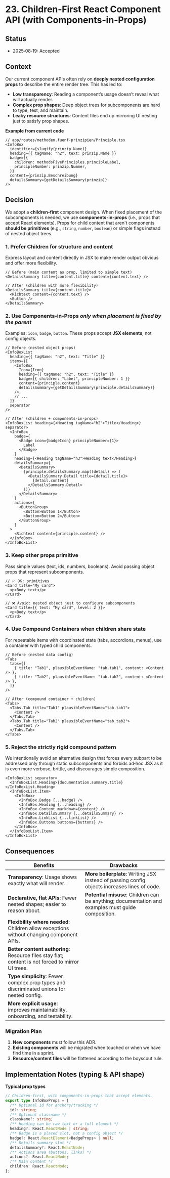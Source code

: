 # 23. Children‑First React Component API (with Components-in-Props)

## Status

- 2025‑08‑19: Accepted

## Context

Our current component APIs often rely on **deeply nested configuration props** to describe the entire render tree. This has led to:

- **Low transparency**: Reading a component’s usage doesn’t reveal what will actually render.
- **Complex prop shapes**: Deep object trees for subcomponents are hard to type, test, and maintain.
- **Leaky resource structures**: Content files end up mirroring UI nesting just to satisfy prop shapes.

**Example from current code**

```tsx
// app/routes/methoden.fuenf-prinzipien/Principle.tsx
<InfoBox
  identifier={slugify(prinzip.Name)}
  heading={{ tagName: "h2", text: prinzip.Name }}
  badge={{
    children: methodsFivePrinciples.principleLabel,
    principleNumber: prinzip.Nummer,
  }}
  content={prinzip.Beschreibung}
  detailsSummary={getDetailsSummary(prinzip)}
/>
```

## Decision

We adopt a **children‑first** component design. When fixed placement of the subcomponents is needed, we use **components-in-props** (i.e., props that accept React elements). Props for child content that aren't components **should be primitives** (e.g., `string`, `number`, `boolean`) or simple flags instead of nested object trees.

### 1. Prefer Children for structure and content

Express layout and content directly in JSX to make render output obvious and offer more flexibility.

```tsx
// Before (main content as prop, limited to simple text)
<DetailsSummary title={content.title} content={content.text} />

// After (children with more flexibility)
<DetailsSummary title={content.title}>
  <Richtext content={content.text} />
  <Button />
</DetailsSummary>
```

### 2. Use Components‑in‑Props _only when placement is fixed by the parent_

Examples: `icon`, `badge`, `button`. These props accept **JSX elements**, not config objects.

```tsx
// Before (nested object props)
<InfoBoxList
  heading={{ tagName: "h2", text: "Title" }}
  items={[
    <InfoBox
      Icon={Icon}
      heading={{ tagName: "h2", text: "Title" }}
      badge={{ children: "Label", principleNumber: 1 }}
      content={principle.content}
      detailsSummary={getDetailsSummary(principle.detailsSummary)}
    />,
    // ...
  ]}
  separator
/>

// After (children + components-in-props)
<InfoBoxList heading={<Heading tagName="h2">Title</Heading>} separator>
  <InfoBox
    badge={
      <Badge icon={badgeIcon} principleNumber={1}>
        Label
      </Badge>
    }
    heading={<Heading tagName="h3">Heading text</Heading>}
    detailsSummary={
      <DetailsSummary>
        {principle.detailsSummary.map((detail) => (
          <DetailsSummary.Detail title={detail.title}>
            {detail.content}
          </DetailsSummary.Detail>
        ))}
      </DetailsSummary>
    }
    actions={
      <ButtonGroup>
        <Button>Button 1</Button>
        <Button>Button 2</Button>
      </ButtonGroup>
    }
  >
    <Richtext content={principle.content} />
  </InfoBox>
</InfoBoxList>
```

### 3. Keep other props primitive

Pass simple values (text, ids, numbers, booleans). Avoid passing object props that represent subcomponents.

```tsx
// ✅ OK: primitives
<Card title="My card">
  <p>Body text</p>
</Card>

// ❌ Avoid: nested object just to configure subcomponents
<Card title={{ text: "My card", level: 2 }}>
  <p>Body text</p>
</Card>
```

### 4. Use Compound Containers when children share state

For repeatable items with coordinated state (tabs, accordions, menus), use a container with typed child components.

```tsx
// Before (nested data config)
<Tabs
  tabs={[
    { title: "Tab1", plausibleEventName: "tab.tab1", content: <Content /> },
    { title: "Tab2", plausibleEventName: "tab.tab2", content: <Content /> },
  ]}
/>

// After (compound container + children)
<Tabs>
  <Tabs.Tab title="Tab1" plausibleEventName="tab.tab1">
    <Content />
  </Tabs.Tab>
  <Tabs.Tab title="Tab2" plausibleEventName="tab.tab2">
    <Content />
  </Tabs.Tab>
</Tabs>
```

### 5. Reject the strictly rigid compound pattern

We intentionally avoid an alternative design that forces every subpart to be addressed only through static subcomponents and forbids ad‑hoc JSX as it is even more verbose, brittle, and discourages simple composition.

```tsx
<InfoBoxList separator>
  <InfoBoxList.Heading>{documentation.summary.title}</InfoBoxList.Heading>
  <InfoBoxList.Item>
    <InfoBox>
      <InfoBox.Badge {...badge} />
      <InfoBox.Heading {...heading} />
      <InfoBox.Content markdown={content} />
      <InfoBox.DetailsSummary {...detailsSummary} />
      <InfoBox.LinkList {...linkList} />
      <InfoBox.Buttons buttons={buttons} />
    </InfoBox>
  </InfoBoxList.Item>
</InfoBoxList>
```

## Consequences

| Benefits                                                                                          | Drawbacks                                                                                          |
| ------------------------------------------------------------------------------------------------- | -------------------------------------------------------------------------------------------------- |
| **Transparency**: Usage shows exactly what will render.                                           | **More boilerplate**: Writing JSX instead of passing config objects increases lines of code.       |
| **Declarative, flat APIs**: Fewer nested shapes; easier to reason about.                          | **Potential misuse**: Children can be anything; documentation and examples must guide composition. |
| **Flexibility where needed**: Children allow exceptions without changing component APIs.          |                                                                                                    |
| **Better content authoring**: Resource files stay flat; content is not forced to mirror UI trees. |                                                                                                    |
| **Type simplicity**: Fewer complex prop types and discriminated unions for nested config.         |                                                                                                    |
| **More explicit usage**: improves maintainability, onboarding, and testability.                   |                                                                                                    |

### Migration Plan

1. **New components** must follow this ADR.
2. **Existing components** will be migrated when touched or when we have find time in a sprint.
3. **Resource/content files** will be flattened according to the boyscout rule.

## Implementation Notes (typing & API shape)

**Typical prop types**

```ts
// Children-first, with components-in-props that accept elements.
export type InfoBoxProps = {
  /** Optional id for anchors/tracking */
  id?: string;
  /** Optional classname */
  className?: string;
  /** Heading can be raw text or a full element */
  heading?: React.ReactNode | string;
  /** Badge is a placed slot, not a config object */
  badge?: React.ReactElement<BadgeProps> | null;
  /** Details summary slot */
  detailsSummary?: React.ReactNode;
  /** Actions area (buttons, links) */
  actions?: React.ReactNode;
  /** Main content */
  children: React.ReactNode;
};
```
